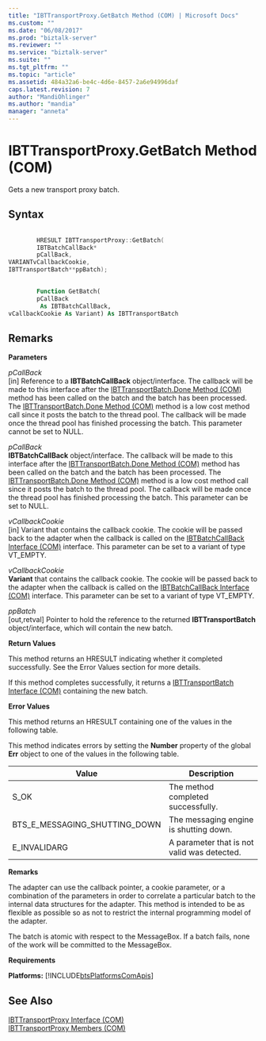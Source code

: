 ```yaml
---
title: "IBTTransportProxy.GetBatch Method (COM) | Microsoft Docs"
ms.custom: ""
ms.date: "06/08/2017"
ms.prod: "biztalk-server"
ms.reviewer: ""
ms.service: "biztalk-server"
ms.suite: ""
ms.tgt_pltfrm: ""
ms.topic: "article"
ms.assetid: 484a32a6-be4c-4d6e-8457-2a6e94996daf
caps.latest.revision: 7
author: "MandiOhlinger"
ms.author: "mandia"
manager: "anneta"
---
```

# IBTTransportProxy.GetBatch Method (COM)
Gets a new transport proxy batch.  
  
## Syntax  
  
```cpp  
  
        HRESULT IBTTransportProxy::GetBatch(  
        IBTBatchCallBack*  
        pCallBack,  
VARIANTvCallbackCookie,  
IBTTransportBatch**ppBatch);  
```  
  
```vb  
  
        Function GetBatch(  
        pCallBack  
         As IBTBatchCallBack,  
vCallbackCookie As Variant) As IBTTransportBatch  
```  
  
## Remarks  
 **Parameters**  
  
 *pCallBack*  
 [in] Reference to a **IBTBatchCallBack** object/interface. The callback will be made to this interface after the [IBTTransportBatch.Done Method (COM)](../core/ibttransportbatch-done-method-com.md) method has been called on the batch and the batch has been processed. The [IBTTransportBatch.Done Method (COM)](../core/ibttransportbatch-done-method-com.md) method is a low cost method call since it posts the batch to the thread pool. The callback will be made once the thread pool has finished processing the batch. This parameter cannot be set to NULL.  
  
 *pCallBack*  
 **IBTBatchCallBack** object/interface. The callback will be made to this interface after the [IBTTransportBatch.Done Method (COM)](../core/ibttransportbatch-done-method-com.md) method has been called on the batch and the batch has been processed. The [IBTTransportBatch.Done Method (COM)](../core/ibttransportbatch-done-method-com.md) method is a low cost method call since it posts the batch to the thread pool. The callback will be made once the thread pool has finished processing the batch. This parameter can be set to NULL.  
  
 *vCallbackCookie*  
 [in] Variant that contains the callback cookie. The cookie will be passed back to the adapter when the callback is called on the [IBTBatchCallBack Interface (COM)](../core/ibtbatchcallback-interface-com.md) interface. This parameter can be set to a variant of type VT_EMPTY.  
  
 *vCallbackCookie*  
 **Variant** that contains the callback cookie. The cookie will be passed back to the adapter when the callback is called on the [IBTBatchCallBack Interface (COM)](../core/ibtbatchcallback-interface-com.md) interface. This parameter can be set to a variant of type VT_EMPTY.  
  
 *ppBatch*  
 [out,retval] Pointer to hold the reference to the returned **IBTTransportBatch** object/interface, which will contain the new batch.  
  
 **Return Values**  
  
 This method returns an HRESULT indicating whether it completed successfully. See the Error Values section for more details.  
  
 If this method completes successfully, it returns a [IBTTransportBatch Interface (COM)](../core/ibttransportbatch-interface-com.md) containing the new batch.  
  
 **Error Values**  
  
 This method returns an HRESULT containing one of the values in the following table.  
  
 This method indicates errors by setting the **Number** property of the global **Err** object to one of the values in the following table.  
  
|Value|Description|  
|-----------|-----------------|  
|S_OK|The method completed successfully.|  
|BTS_E_MESSAGING_SHUTTING_DOWN|The messaging engine is shutting down.|  
|E_INVALIDARG|A parameter that is not valid was detected.|  
  
 **Remarks**  
  
 The adapter can use the callback pointer, a cookie parameter, or a combination of the parameters in order to correlate a particular batch to the internal data structures for the adapter. This method is intended to be as flexible as possible so as not to restrict the internal programming model of the adapter.  
  
 The batch is atomic with respect to the MessageBox. If a batch fails, none of the work will be committed to the MessageBox.  
  
 **Requirements**  
  
 **Platforms:**  [!INCLUDE[btsPlatformsComApis](../includes/btsplatformscomapis-md.md)]  
  
## See Also  
 [IBTTransportProxy Interface (COM)](../core/ibttransportproxy-interface-com.md)   
 [IBTTransportProxy Members (COM)](../core/ibttransportproxy-members-com.md)